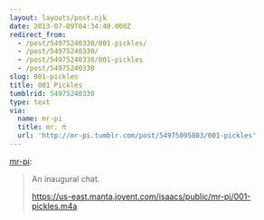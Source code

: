```yaml
---
layout: layouts/post.njk
date: 2013-07-09T04:34:40.000Z
redirect_from:
  - /post/54975240330/001-pickles/
  - /post/54975240330/
  - /post/54975240330/001-pickles
  - /post/54975240330
slug: 001-pickles
title: 001 Pickles
tumblrid: 54975240330
type: text
via:
  name: mr-pi
  title: mr. π
  url: 'http://mr-pi.tumblr.com/post/54975095803/001-pickles'
---
```

<p><a href="http://mr-pi.tumblr.com/post/54975095803/001-pickles" class="tumblr_blog">mr-pi</a>:</p>

<blockquote><p>An inaugural chat.</p>

<p><a href="https://us-east.manta.joyent.com/isaacs/public/mr-pi/001-pickles.m4a"></a><a href="https://us-east.manta.joyent.com/isaacs/public/mr-pi/001-pickles.m4a">https://us-east.manta.joyent.com/isaacs/public/mr-pi/001-pickles.m4a</a></p></blockquote>
